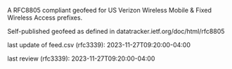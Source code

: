 

A RFC8805 compliant geofeed for US Verizon Wireless Mobile & Fixed Wireless Access prefixes.

Self-published geofeed as defined in datatracker.ietf.org/doc/html/rfc8805

last update of feed.csv (rfc3339): 2023-11-27T09:20:00-04:00

last review (rfc3339): 2023-11-27T09:20:00-04:00
